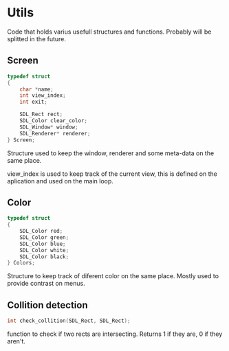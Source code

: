 # Utils

Code that holds varius usefull structures and functions.
Probably will be splitted in the future.

## Screen

```c
typedef struct
{
    char *name;
    int view_index;
    int exit;

    SDL_Rect rect;
    SDL_Color clear_color;
    SDL_Window* window;
    SDL_Renderer* renderer;
} Screen;
```

Structure used to keep the window, renderer and some meta-data on the same place.

view_index is used to keep track of the current view, this is defined on the aplication and used on the main loop.

## Color

```c
typedef struct
{
    SDL_Color red;
    SDL_Color green;
    SDL_Color blue;
    SDL_Color white;
    SDL_Color black;
} Colors;
```

Structure to keep track of diferent color on the same place.
Mostly used to provide contrast on menus.

## Collition detection

```c
int check_collition(SDL_Rect, SDL_Rect);
```

function to check if two rects are intersecting.
Returns 1 if they are, 0 if they aren't.
